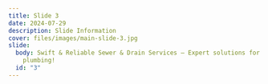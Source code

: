 ```yaml
---
title: Slide 3
date: 2024-07-29
description: Slide Information
cover: files/images/main-slide-3.jpg
slide:
  body: Swift & Reliable Sewer & Drain Services — Expert solutions for hassle-free
    plumbing!
  id: "3"
---
```

